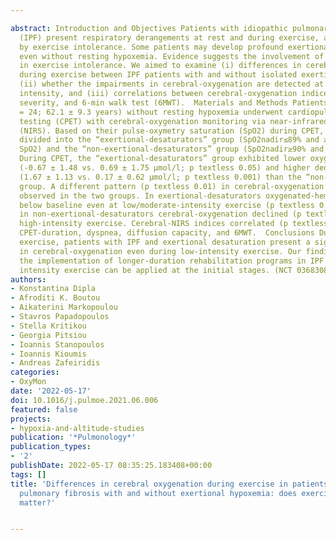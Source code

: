 ---
abstract: Introduction and Objectives Patients with idiopathic pulmonary fibrosis
  (IPF) present respiratory derangements at rest and during exercise, accompanied
  by exercise intolerance. Some patients may develop profound exertional desaturation
  even without resting hypoxemia. Evidence suggests the involvement of reduced cerebral-oxygenation
  in exercise intolerance. We aimed to examine (i) differences in cerebral-oxygenation
  during exercise between IPF patients with and without isolated exertional desaturation,
  (ii) whether the impairments in cerebral-oxygenation are detected at similar exercise
  intensity, and (iii) correlations between cerebral-oxygenation indices, disease
  severity, and 6-min walk test (6MWT).  Materials and Methods Patients with IPF (n
  = 24; 62.1 ± 9.3 years) without resting hypoxemia underwent cardiopulmonary exercise
  testing (CPET) with cerebral-oxygenation monitoring via near-infrared-spectroscopy
  (NIRS). Βased on their pulse-oxymetry saturation (SpO2) during CPET, patients were
  divided into the “exertional-desaturators” group (SpO2nadir≤89% and ≥6% drop in
  SpO2) and the “non-exertional-desaturators” group (SpO2nadir≥90% and ≤5% drop).  Results
  During CPET, the “exertional-desaturators” group exhibited lower oxygenated-hemoglobin
  (-0.67 ± 1.48 vs. 0.69 ± 1.75 μmol/l; p textless 0.05) and higher deoxygenated-hemoglobin
  (1.67 ± 1.13 vs. 0.17 ± 0.62 μmol/l; p textless 0.001) than the “non-exertional-desaturators”
  group. A different pattern (p textless 0.01) in cerebral-oxygenation responses was
  observed in the two groups. In exertional-desaturators oxygenated-hemoglobin declined
  below baseline even at low/moderate-intensity exercise (p textless 0.05), whereas,
  in non-exertional-desaturators cerebral-oxygenation declined (p textless 0.05) at
  high-intensity exercise. Cerebral-NIRS indices correlated (p textless 0.05) with
  CPET-duration, dyspnea, diffusion capacity, and 6MWT.  Conclusions During incremental
  exercise, patients with IPF and exertional desaturation present a significant decline
  in cerebral-oxygenation even during low-intensity exercise. Our findings support
  the implementation of longer-duration rehabilitation programs in IPF so that lower
  intensity exercise can be applied at the initial stages. (NCT 03683082)
authors:
- Konstantina Dipla
- Afroditi K. Boutou
- Aikaterini Markopoulou
- Stavros Papadopoulos
- Stella Kritikou
- Georgia Pitsiou
- Ioannis Stanopoulos
- Ioannis Kioumis
- Andreas Zafeiridis
categories:
- OxyMon
date: '2022-05-17'
doi: 10.1016/j.pulmoe.2021.06.006
featured: false
projects:
- hypoxia-and-altitude-studies
publication: '*Pulmonology*'
publication_types:
- '2'
publishDate: 2022-05-17 08:35:25.183408+00:00
tags: []
title: 'Differences in cerebral oxygenation during exercise in patients with idiopathic
  pulmonary fibrosis with and without exertional hypoxemia: does exercise intensity
  matter?'

---
